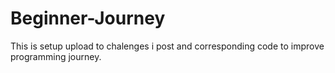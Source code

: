 # Beginner-Journey
This is setup upload to chalenges i post and corresponding code to improve programming journey.
